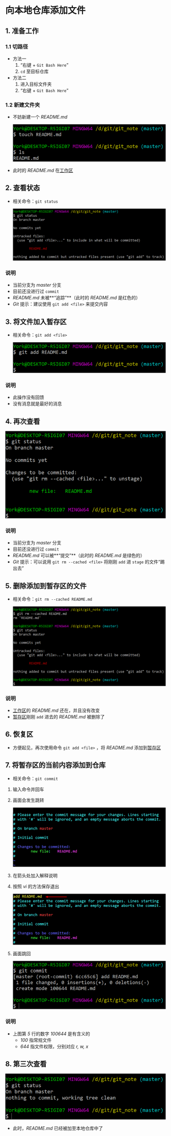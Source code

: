 # 向本地仓库添加文件

## 1. 准备工作

### 1.1 切路径

- 方法一
    1. “右键 + `Git Bash Here`”
    2. `cd` 至目标仓库
- 方法二
    1. 进入目标文件夹
    2. “右键 + `Git Bash Here`”

### 1.2 新建文件夹

- 不妨新建一个 *README.md*

    ![](./imgs/11-01_new_README.png)

- 此时的 *README.md* 在<u>工作区</u>

## 2. 查看状态

- 相关命令：`git status`

    ![](./imgs/11-02_git_status.png)


### 说明

- 当前分支为 *master* 分支
- 目前还没进行过 `commit`
- *README.md* 未被**“追踪”**（此时的 *README.md* 是红色的）
- *Git* 提示：建议使用 `git add <file>` 来提交内容

## 3. 将文件加入暂存区

- 相关命令：`git add <file>`

    ![](./imgs/11-03_git_add.png)

### 说明

- 此操作没有回馈
- 没有消息就是最好的消息

## 4. 再次查看

![](./imgs/11-04_git_status_again.png)

### 说明

- 当前分支为 *master* 分支
- 目前还没进行过 `commit`
- *README.md* 可以被**“提交”**（此时的 *README.md* 是绿色的）
- *Git* 提示：可以说用 `git rm --cached <file>` 将刚刚 `add` 进 `stage` 的文件“踢出去”

## 5. 删除添加到暂存区的文件

- 相关命令：`git rm --cached README.md`

    ![](./imgs/11-05_git_rm_--cached.png)

### 说明

- <u>工作区</u>的 *README.md* 还在，并且没有改变
- <u>暂存区</u>刚刚 `add` 进去的 *README.md* 被删除了

## 6. 恢复区

- 方便起见，再次使用命令 `git add <file>` ，将 *README.md* 添加到<u>暂存区</u>

## 7. 将暂存区的当前内容添加到仓库

- 相关命令：`git commit`

1. 输入命令并回车
2. 画面会发生跳转

    ![](./imgs/11-06_git_commit.png)

3. 在箭头处加入解释说明
4. 按照 *vi* 的方法保存退出

    ![](./imgs/11-07_add_notes.png)

5. 画面跳回

    ![](./imgs/11-08_page_back.png)

### 说明

- 上图第 *5* 行的数字 *100644* 是有含义的
    - *100* 指常规文件
    - *644* 指文件权限，分别对应 *r, w, x*

## 8. 第三次查看

![](./imgs/11-09_git_status_third.png)

- 此时，*README.md* 已经被加至本地仓库中了